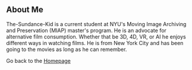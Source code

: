 ## About Me

The-Sundance-Kid is a current student at NYU's Moving Image Archiving and Preservation (MIAP) master's program. He is an advocate for alternative film consumption. Whether that be 3D, 4D, VR, or AI he enjoys different ways in watching films. He is from New York City and has been going to the movies as long as he can remember.

Go back to the [Homepage](index.md)
